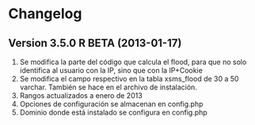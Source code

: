 ﻿# Changelog
## Version 3.5.0 R BETA (2013-01-17)

1. Se modifica la parte del código que calcula el flood, para que no solo identifica al usuario con la IP, sino que con la IP+Cookie
2. Se modifica el campo respectivo en la tabla xsms_flood de 30 a 50 varchar. También se hace en el archivo de instalación.
3. Rangos actualizados a enero de 2013
4. Opciones de configuración se almacenan en config.php
5. Dominio donde está instalado se configura en config.php